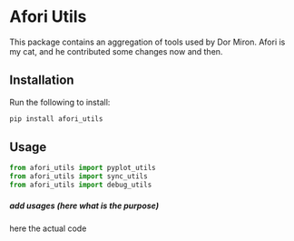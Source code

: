 # Afori Utils

This package contains an aggregation of tools used by Dor Miron.
Afori is my cat, and he contributed some changes now and then.

## Installation

Run the following to install:

```python 
pip install afori_utils
```

## Usage
```python
from afori_utils import pyplot_utils
from afori_utils import sync_utils
from afori_utils import debug_utils
```

##### add usages (here what is the purpose)
here the actual code

